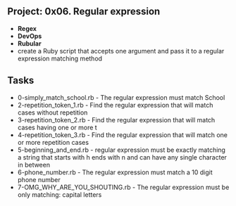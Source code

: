 
## Project: 0x06. Regular expression
- **Regex**
- **DevOps**
- **Rubular**
- create a Ruby script that accepts one argument and pass it to a regular expression matching method
## Tasks
- 0-simply_match_school.rb - The regular expression must match School
- 2-repetition_token_1.rb - Find the regular expression that will match cases without repetition
- 3-repetition_token_2.rb - Find the regular expression that will match cases having  one or more t
- 4-repetition_token_3.rb - Find the regular expression that will match one or more repetition cases
- 5-beginning_and_end.rb - regular expression must be exactly matching a string that starts with h ends with n and can have any single character in between
- 6-phone_number.rb - The regular expression must match a 10 digit phone number
- 7-OMG_WHY_ARE_YOU_SHOUTING.rb - The regular expression must be only matching: capital letters
